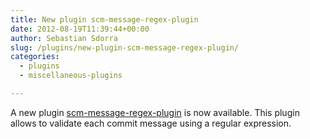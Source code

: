```yaml
---
title: New plugin scm-message-regex-plugin
date: 2012-08-19T11:39:44+00:00
author: Sebastian Sdorra
slug: /plugins/new-plugin-scm-message-regex-plugin/
categories:
  - plugins
  - miscellaneous-plugins

---
```

A new plugin [scm-message-regex-plugin](https://bitbucket.org/velo/scm-message-regex-plugin) is now available. This plugin allows to validate each commit message using a regular expression.

